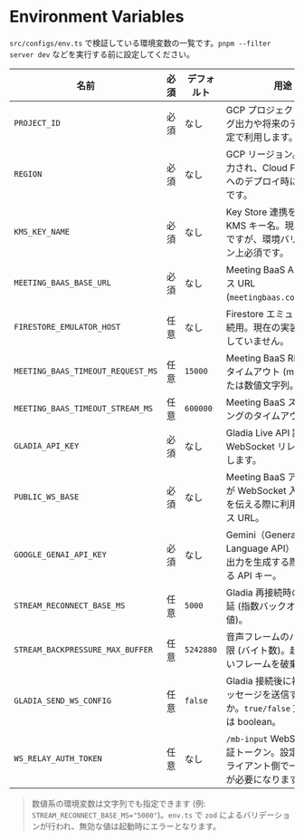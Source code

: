 # Environment Variables

`src/configs/env.ts` で検証している環境変数の一覧です。`pnpm --filter server dev` などを実行する前に設定してください。

| 名前 | 必須 | デフォルト | 用途 |
| --- | --- | --- | --- |
| `PROJECT_ID` | 必須 | なし | GCP プロジェクト ID。ログ出力や将来のデプロイ設定で利用します。 |
| `REGION` | 必須 | なし | GCP リージョン。ログに出力され、Cloud Functions へのデプロイ時に使用予定です。 |
| `KMS_KEY_NAME` | 必須 | なし | Key Store 連携を想定した KMS キー名。現状は未使用ですが、環境バリデーション上必須です。 |
| `MEETING_BAAS_BASE_URL` | 必須 | なし | Meeting BaaS API のベース URL (`meetingbaas.config.ts`)。 |
| `FIRESTORE_EMULATOR_HOST` | 任意 | なし | Firestore エミュレーター接続用。現在の実装では参照していません。 |
| `MEETING_BAAS_TIMEOUT_REQUEST_MS` | 任意 | `15000` | Meeting BaaS REST API のタイムアウト (ms)。数値または数値文字列。 |
| `MEETING_BAAS_TIMEOUT_STREAM_MS` | 任意 | `600000` | Meeting BaaS ストリーミングのタイムアウト (ms)。 |
| `GLADIA_API_KEY` | 必須 | なし | Gladia Live API 認証キー。WebSocket リレーで使用します。 |
| `PUBLIC_WS_BASE` | 必須 | なし | Meeting BaaS アダプターが WebSocket 入出力 URL を伝える際に利用するベース URL。 |
| `GOOGLE_GENAI_API_KEY` | 必須 | なし | Gemini（Generative Language API）で JSON 出力を生成する際に利用する API キー。 |
| `STREAM_RECONNECT_BASE_MS` | 任意 | `5000` | Gladia 再接続時のベース遅延 (指数バックオフの初期値)。 |
| `STREAM_BACKPRESSURE_MAX_BUFFER` | 任意 | `5242880` | 音声フレームのバッファ上限 (バイト数)。超過時は古いフレームを破棄します。 |
| `GLADIA_SEND_WS_CONFIG` | 任意 | `false` | Gladia 接続後に初期設定メッセージを送信するかどうか。`true/false` 文字列または boolean。 |
| `WS_RELAY_AUTH_TOKEN` | 任意 | なし | `/mb-input` WebSocket の認証トークン。設定するとクライアント側で一致する値が必要になります。 |

> 数値系の環境変数は文字列でも指定できます (例: `STREAM_RECONNECT_BASE_MS="5000"`)。`env.ts` で `zod` によるバリデーションが行われ、無効な値は起動時にエラーとなります。
